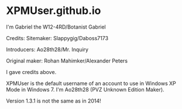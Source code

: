 # XPMUser.github.io
I'm Gabriel the W12-4RD/Botanist Gabriel

Credits: Sitemaker: Slappygig/Daboss7173 

Introducers: Ao28th28/Mr. Inquiry 

Original maker: Rohan Mahimker/Alexander Peters

I gave credits above.

XPMUser is the default username of an account to use in Windows XP Mode in Windows 7.
I'm Ao28th28 (PVZ Unknown Edition Maker).

Version 1.3.1 is not the same as in 2014!
